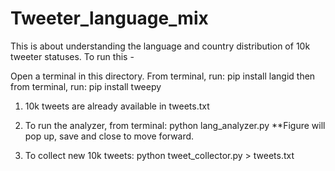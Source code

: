 # Tweeter_language_mix
This is about understanding the language and country distribution of 10k tweeter statuses. To run this - 

Open a terminal in this directory.
From terminal, run: pip install langid
then from terminal, run: pip install tweepy

1. 10k tweets are already available in tweets.txt
2. To run the analyzer, from terminal: python lang_analyzer.py
**Figure will pop up, save and close to move forward.

3. To collect new 10k tweets: python tweet_collector.py > tweets.txt
